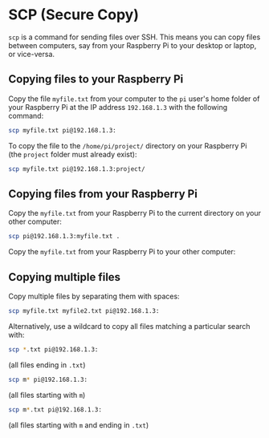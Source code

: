 # SCP (Secure Copy)

`scp` is a command for sending files over SSH. This means you can copy files between computers, say from your Raspberry Pi to your desktop or laptop, or vice-versa.

## Copying files to your Raspberry Pi

Copy the file `myfile.txt` from your computer to the `pi` user's home folder of your Raspberry Pi at the IP address `192.168.1.3` with the following command:

```bash
scp myfile.txt pi@192.168.1.3:
```

To copy the file to the `/home/pi/project/` directory on your Raspberry Pi (the `project` folder must already exist):

```bash
scp myfile.txt pi@192.168.1.3:project/
```

## Copying files from your Raspberry Pi

Copy the `myfile.txt` from your Raspberry Pi to the current directory on your other computer:

```bash
scp pi@192.168.1.3:myfile.txt .
```

Copy the `myfile.txt` from your Raspberry Pi to your other computer:

## Copying multiple files

Copy multiple files by separating them with spaces:

```bash
scp myfile.txt myfile2.txt pi@192.168.1.3:
```

Alternatively, use a wildcard to copy all files matching a particular search with:

```bash
scp *.txt pi@192.168.1.3:
```

(all files ending in `.txt`)

```bash
scp m* pi@192.168.1.3:
```

(all files starting with `m`)

```bash
scp m*.txt pi@192.168.1.3:
```

(all files starting with `m` and ending in `.txt`)
